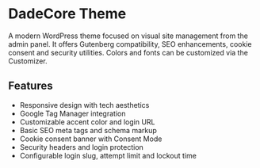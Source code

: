 # DadeCore Theme

A modern WordPress theme focused on visual site management from the admin panel. It offers Gutenberg compatibility, SEO enhancements, cookie consent and security utilities. Colors and fonts can be customized via the Customizer.

## Features
- Responsive design with tech aesthetics
- Google Tag Manager integration
- Customizable accent color and login URL
- Basic SEO meta tags and schema markup
- Cookie consent banner with Consent Mode
- Security headers and login protection
- Configurable login slug, attempt limit and lockout time
